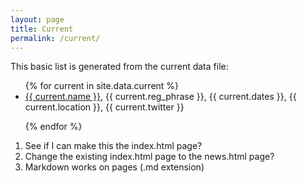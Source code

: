 ```yaml
---
layout: page
title: Current
permalink: /current/
---
```


This basic list is generated from the current data file:

<ul>
{% for current in site.data.current %}
  <li>
      <a href="{{current.url}}">{{ current.name }}</a>, {{ current.reg_phrase }},
      {{ current.dates }}, {{ current.location }}, {{ current.twitter }}
  </li>

{% endfor %}
</ul>


1. See if I can make this the index.html page?
2. Change the existing index.html page to the news.html page?
3. Markdown works on pages (.md extension)
